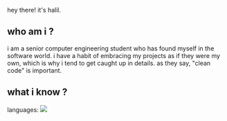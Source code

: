 hey there! it's halil.

who am i ?
-------------
i am a senior computer engineering student who has found myself in the software world. i have a habit of embracing my projects as if they were my own, which is why i tend to get caught up in details. as they say, "clean code" is important.

what i know ? 
-------------
languages:
<img src="https://img.shields.io/badge/node.js%20-%2343853D.svg?&style=for-the-badge&logo=node.js&logoColor=white" />
